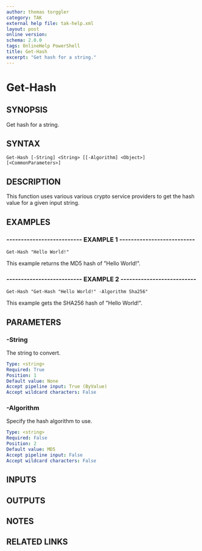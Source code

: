 ```yaml
---
author: thomas torggler
category: TAK
external help file: tak-help.xml
layout: post
online version: 
schema: 2.0.0
tags: OnlineHelp PowerShell
title: Get-Hash
excerpt: "Get hash for a string."
---
```


# Get-Hash

## SYNOPSIS
Get hash for a string.

## SYNTAX

```
Get-Hash [-String] <String> [[-Algorithm] <Object>] [<CommonParameters>]
```

## DESCRIPTION
This function uses various various crypto service providers to get the hash value for a given input string.

## EXAMPLES

### -------------------------- EXAMPLE 1 --------------------------
```
Get-Hash "Hello World!"
```

This example returns the MD5 hash of "Hello World!".

### -------------------------- EXAMPLE 2 --------------------------
```
Get-Hash "Get-Hash "Hello World!" -Algorithm Sha256"
```

This example gets the SHA256 hash of "Hello World!".

## PARAMETERS

### -String
The string to convert.

```yaml
Type: <string>
Required: True
Position: 1
Default value: None
Accept pipeline input: True (ByValue)
Accept wildcard characters: False
```

### -Algorithm
Specify the hash algorithm to use.

```yaml
Type: <string>
Required: False
Position: 2
Default value: MD5
Accept pipeline input: False
Accept wildcard characters: False
```

## INPUTS

## OUTPUTS

## NOTES

## RELATED LINKS

